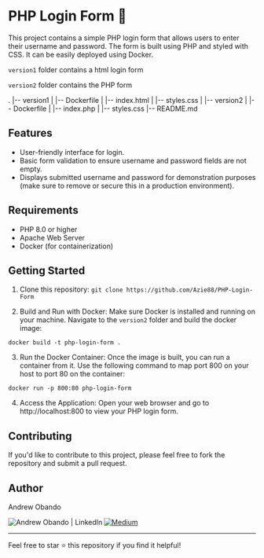 # PHP Login Form 🐘

This project contains a simple PHP login form that allows users to enter their username and password. The form is built using PHP and styled with CSS. It can be easily deployed using Docker.

`version1` folder contains a html login form

`version2` folder contains the PHP form

.
|-- version1
|   |-- Dockerfile
|   |-- index.html
|   |-- styles.css
|
|-- version2
|   |-- Dockerfile
|   |-- index.php
|   |-- styles.css
|-- README.md

## Features

- User-friendly interface for login.
- Basic form validation to ensure username and password fields are not empty.
- Displays submitted username and password for demonstration purposes (make sure to remove or secure this in a production environment).

## Requirements
- PHP 8.0 or higher
- Apache Web Server
- Docker (for containerization)

## Getting Started

1. Clone this repository: `git clone https://github.com/Azie88/PHP-Login-Form`

2. Build and Run with Docker: Make sure Docker is installed and running on your machine. Navigate to the `version2` folder and build the docker image: 

```
docker build -t php-login-form .
```

3. Run the Docker Container: Once the image is built, you can run a container from it. Use the following command to map port 800 on your host to port 80 on the container: 

```
docker run -p 800:80 php-login-form
```

4. Access the Application: Open your web browser and go to http://localhost:800 to view your PHP login form.

## Contributing

If you'd like to contribute to this project, please feel free to fork the repository and submit a pull request.

## Author

Andrew Obando

<a href="https://www.linkedin.com/in/andrewobando/"><img align="left" src="https://img.shields.io/badge/linkedin-%230077B5.svg?style=for-the-badge&logo=linkedin&logoColor=white" alt="Andrew Obando | LinkedIn"/></a>
<a href="https://medium.com/@obandoandrew8">
![Medium](https://img.shields.io/badge/Medium-12100E?style=for-the-badge&logo=medium&logoColor=white)
</a>

---

Feel free to star ⭐ this repository if you find it helpful!